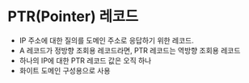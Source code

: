 # PTR(Pointer) 레코드

+ IP 주소에 대한 질의를 도메인 주소로 응답하기 위한 레코드.
+ A 레코드가 정방향 조회용 레코드라면, PTR 레코드는 역방향 조회용 레코드
+ 하나의 IP에 대한 PTR 레코드 값은 오직 하나
+ 화이트 도메인 구성용으로 사용